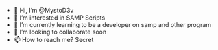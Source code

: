 - 👋 Hi, I’m @MystoD3v
- 👀 I’m interested in SAMP Scripts
- 🌱 I’m currently learning to be a developer on samp and other program
- 💞️ I’m looking to collaborate soon
- 📫 How to reach me? Secret

<!---
MystoD3v/MystoD3v is a ✨ special ✨ repository because its `README.md` (this file) appears on your GitHub profile.
You can click the Preview link to take a look at your changes.
--->
